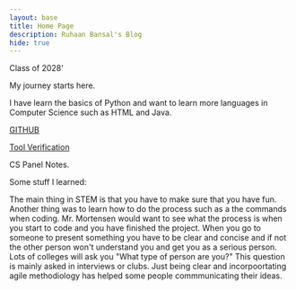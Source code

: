 ```yaml
---
layout: base
title: Home Page
description: Ruhaan Bansal's Blog
hide: true
---
```

Class of 2028'

My journey starts here.

I have learn the basics of Python and want to learn more languages in Computer Science such as HTML and Java. 

[GITHUB](https://github.com/Ruhaan-Bansal)

[Tool Verification](https://ruhaan-bansal.github.io/Ruhaan-B-Blog/devops/tools/verify)

CS Panel Notes.

Some stuff I learned: 

The main thing in STEM is that you have to make sure that you have fun. 
Another thing was to learn how to do the process such as a the commands when coding. 
Mr. Mortensen would want to see what the process is when you start to code and you have finished the project. 
When you go to someone to present something you have to be clear and concise and if not the other person won't understand you and get you as a serious person. 
Lots of colleges will ask you "What type of person are you?" This question is mainly asked in interviews or clubs. 
Just being clear and incorpoortating agile methodiology has helped some people commmunicating their ideas.
